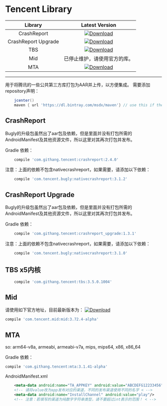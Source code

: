 Tencent Library
====

Library|Latest Version
:---:|:---:
CrashReport| [ ![Download](https://api.bintray.com/packages/msdx/maven/CrashReport/images/download.svg) ](https://bintray.com/msdx/maven/CrashReport/_latestVersion) 
CrashReport Upgrade| [ ![Download](https://api.bintray.com/packages/msdx/maven/CrashReport_Upgrade/images/download.svg) ](https://bintray.com/msdx/maven/CrashReport_Upgrade/_latestVersion) 
TBS| [ ![Download](https://api.bintray.com/packages/msdx/maven/TBS/images/download.svg) ](https://bintray.com/msdx/maven/TBS/_latestVersion) 
Mid| 已停止维护，请使用官方的库。
MTA| [ ![Download](https://api.bintray.com/packages/msdx/maven/Tencent-MTA/images/download.svg) ](https://bintray.com/msdx/maven/Tencent-MTA/_latestVersion) 

----

用于将腾讯的一些公共第三方库打包为AAR并上传，以方便集成。
需要添加repository声明：
```gradle
    jcenter()
    maven { url 'https://dl.bintray.com/msdx/maven'} // use this if the artifact wasn't included in jcenter.
```

## CrashReport
Bugly的升级包虽然出了aar包及依赖，但是里面并没有打包所需的AndroidManifest及其他资源文件，所以这里对其再次打包并发布。

Gradle 依赖：
```gradle
    compile 'com.githang.tencent:crashreport:2.4.0'
```

注意：上面的依赖不包含nativecrashreport，如果需要，请添加以下依赖：
```gradle
    compile 'com.tencent.bugly:nativecrashreport:3.1.2'
```

## CrashReport Upgrade
Bugly的升级包虽然出了aar包及依赖，但是里面并没有打包所需的AndroidManifest及其他资源文件，所以这里对其再次打包并发布。

Gradle 依赖：
```gradle
    compile 'com.githang.tencent:crashreport_upgrade:1.3.1'
```

注意：上面的依赖不包含nativecrashreport，如果需要，请添加以下依赖：
```gradle
    compile 'com.tencent.bugly:nativecrashreport:3.1.0'
```

## TBS x5内核

```gradle
    compile 'com.githang.tencent:tbs:3.5.0.1004'
```

## Mid

请使用如下官方地址，目前最新版本为： [ ![Download](https://api.bintray.com/packages/lc123/maven/tencent-mid/images/download.svg) ](https://bintray.com/lc123/maven/tencent-mid/_latestVersion)
```groovy
compile 'com.tencent.mid:mid:3.72.4-alpha'
```

## MTA

so: arm64-v8a, armeabi, armeabi-v7a, mips, mips64, x86, x86_64

Gradle 依赖：
```groovy
compile 'com.githang.tencent:mta:3.1.41-alpha'
```

AndroidManifest.xml
```xml
    <meta-data android:name="TA_APPKEY" android:value="ABCDEFG12233456"/>
    <!-- 请将value改为app发布对应的渠道，不同的发布渠道使用不同的名字 < -->
    <meta-data android:name="InstallChannel" android:value="play"/>
    <!-- 注意：若填写的渠道为纯数字字符串类型，请不要超过int表示的范围！ < -->
```
